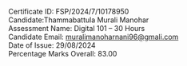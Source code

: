 Certificate ID: FSP/2024/7/10178950  <br>
Candidate:Thammabattula Murali Manohar<br>
Assessment Name: Digital 101 – 30 Hours<br>
Candidate Email: muralimanoharnani96@gmali.com<br>
Date of Issue: 29/08/2024<br>
Percentage Marks Overall: 83.00
 
